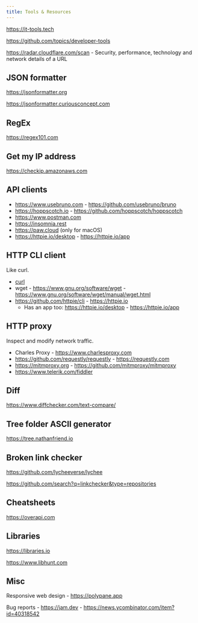 ```yaml
---
title: Tools & Resources
---
```


https://it-tools.tech

https://github.com/topics/developer-tools

https://radar.cloudflare.com/scan - Security, performance, technology and network details of a URL

## JSON formatter

https://jsonformatter.org

https://jsonformatter.curiousconcept.com

## RegEx

https://regex101.com

## Get my IP address

https://checkip.amazonaws.com

## API clients

- https://www.usebruno.com - https://github.com/usebruno/bruno
- https://hoppscotch.io - https://github.com/hoppscotch/hoppscotch
- https://www.postman.com
- https://insomnia.rest
- https://paw.cloud (only for macOS)
- https://httpie.io/desktop - https://httpie.io/app

## HTTP CLI client

Like curl.

- [curl](/cli/curl)
- wget - https://www.gnu.org/software/wget - https://www.gnu.org/software/wget/manual/wget.html
- https://github.com/httpie/cli - https://httpie.io
  - Has an app too: https://httpie.io/desktop - https://httpie.io/app

## HTTP proxy

Inspect and modify network traffic.

- Charles Proxy - https://www.charlesproxy.com
- https://github.com/requestly/requestly - https://requestly.com
- https://mitmproxy.org - https://github.com/mitmproxy/mitmproxy
- https://www.telerik.com/fiddler

## Diff

https://www.diffchecker.com/text-compare/

## Tree folder ASCII generator

https://tree.nathanfriend.io

## Broken link checker

https://github.com/lycheeverse/lychee

https://github.com/search?q=linkchecker&type=repositories

## Cheatsheets

https://overapi.com

## Libraries

https://libraries.io

https://www.libhunt.com

## Misc

Responsive web design - https://polypane.app

Bug reports - https://jam.dev - https://news.ycombinator.com/item?id=40318542
